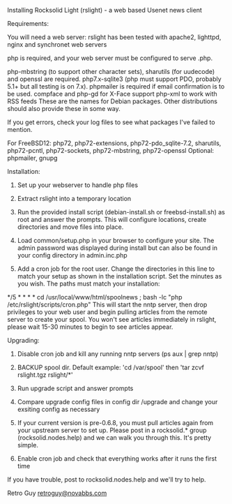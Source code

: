 Installing Rocksolid Light (rslight) - a web based Usenet news client

Requirements:

You will need a web server: rslight has been tested with apache2, lighttpd, nginx
and synchronet web servers

php is required, and your web server must be configured to serve .php. 

php-mbstring (to support other character sets), sharutils (for uudecode) and 
openssl are required. 
php7.x-sqlite3 (php must support PDO, probably 5.1+ but all testing is on 7.x).
phpmailer is required if email confirmation is to be used.
compface and php-gd for X-Face support
php-xml to work with RSS feeds
These are the names for Debian packages. Other distributions should 
also provide these in some way.

If you get errors, check your log files to see what packages I've failed to mention.

For FreeBSD12: php72, php72-extensions, php72-pdo_sqlite-7.2, sharutils, php72-pcntl, php72-sockets, php72-mbstring, php72-openssl
Optional: phpmailer, gnupg

Installation: 

1. Set up your webserver to handle php files

2. Extract rslight into a temporary location

3. Run the provided install script (debian-install.sh or freebsd-install.sh) as root
and answer the prompts. This will configure locations, create directories and move files
into place.

4. Load common/setup.php in your browser to configure your site. The admin password
was displayed during install but can also be found in your config directory in
admin.inc.php

5. Add a cron job for the root user. Change the directories in this line to match your setup
as shown in the installation script. Set the minutes as you wish. The paths must match your
installation:

*/5 * * * * cd /usr/local/www/html/spoolnews ; bash -lc "php /etc/rslight/scripts/cron.php"
This will start the nntp server, then drop privileges to your web user and begin pulling
articles from the remote server to create your spool. You won't see articles immediately
in rslight, please wait 15-30 minutes to begin to see articles appear.

Upgrading:

1. Disable cron job and kill any running nntp servers (ps aux | grep nntp)

2. BACKUP spool dir. Default example: 'cd /var/spool' then 'tar zcvf rslight.tgz rslight/*'

3. Run upgrade script and answer prompts

4. Compare upgrade config files in config dir /upgrade and change your exsiting config as necessary

5. If your current version is pre-0.6.8, you must pull articles again from your upstream server to set up.
Please post in a rocksolid.* group (rocksolid.nodes.help) and we can walk you through this. It's pretty
simple.

6. Enable cron job and check that everything works after it runs the first time

If you have trouble, post to rocksolid.nodes.help and we'll try to help.

Retro Guy
retroguy@novabbs.com
